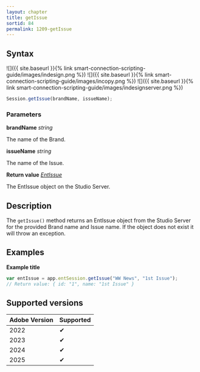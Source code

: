 ```yaml
---
layout: chapter
title: getIssue
sortid: 84
permalink: 1209-getIssue
---
```


## Syntax

![]({{ site.baseurl }}{% link smart-connection-scripting-guide/images/indesign.png %}) ![]({{ site.baseurl }}{% link smart-connection-scripting-guide/images/incopy.png %}) ![]({{ site.baseurl }}{% link smart-connection-scripting-guide/images/indesignserver.png %})

```javascript
Session.getIssue(brandName, issueName);
```

### Parameters

**brandName** _string_

The name of the Brand.

**issueName** _string_

The name of the Issue.

**Return value** _[EntIssue](../../EntIssue/index.md)_

The EntIssue object on the Studio Server.

## Description

The `getIssue()` method returns an EntIssue object from the Studio Server for the provided Brand name and Issue name. If the object does not exist it will throw an exception.

## Examples

**Example title**

```javascript
var entIssue = app.entSession.getIssue("WW News", "1st Issue");
// Return value: { id: "1", name: "1st Issue" }
```

## Supported versions

| Adobe Version | Supported |
| ------------- | --------- |
| 2022          | ✔         |
| 2023          | ✔         |
| 2024          | ✔         |
| 2025          | ✔         |
